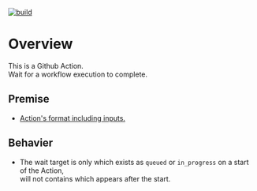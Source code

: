 [![build](https://github.com/begyyal/act_await_wf_execution/actions/workflows/build.yml/badge.svg?branch=master)](https://github.com/begyyal/act_await_wf_execution/actions/workflows/build.yml)

# Overview

This is a Github Action.  
Wait for a workflow execution to complete.  

## Premise

- [Action's format including inputs.](https://github.com/begyyal/act_sequential_execution/blob/master/action.yml)

## Behavier

- The wait target is only which exists as `queued` or `in_progress` on a start of the Action,  
will not contains which appears after the start.
